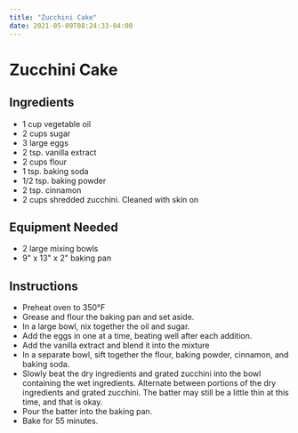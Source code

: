 ```yaml
---
title: "Zucchini Cake"
date: 2021-05-09T08:24:33-04:00
---
```


# Zucchini Cake

## Ingredients

- 1 cup vegetable oil
- 2 cups sugar
- 3 large eggs
- 2 tsp. vanilla extract
- 2 cups flour
- 1 tsp. baking soda
- 1/2 tsp. baking powder
- 2 tsp. cinnamon
- 2 cups shredded zucchini. Cleaned with skin on

## Equipment Needed

- 2 large mixing bowls
- 9" x 13" x 2" baking pan

## Instructions

- Preheat oven to 350&deg;F
- Grease and flour the baking pan and set aside.
- In a large bowl, nix together the oil and sugar.
- Add the eggs in one at a time, beating well after each addition.
- Add the vanilla extract and blend it into the mixture
- In a separate bowl, sift together the flour, baking powder, cinnamon, and baking soda.
- Slowly beat the dry ingredients and grated zucchini into the bowl containing the wet ingredients. Alternate between portions of the dry ingredients and grated zucchini. The batter may still be a little thin at this time, and that is okay. 
- Pour the batter into the baking pan.
- Bake for 55 minutes.
